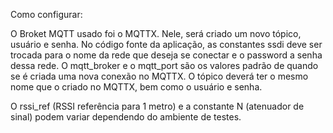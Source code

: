 Como configurar:

O Broket MQTT usado foi o MQTTX. Nele, será criado um novo tópico, usuário e senha.
No código fonte da aplicação, as constantes ssdi deve ser trocada para o nome da rede que deseja se conectar e o password a senha dessa rede.
O mqtt_broker e o mqtt_port são os valores padrão de quando se é criada uma nova conexão no MQTTX.
O tópico deverá ter o mesmo nome que o criado no MQTTX, bem como o usuário e senha.

O rssi_ref (RSSI referência para 1 metro) e a constante N (atenuador de sinal) podem variar dependendo do ambiente de testes.
